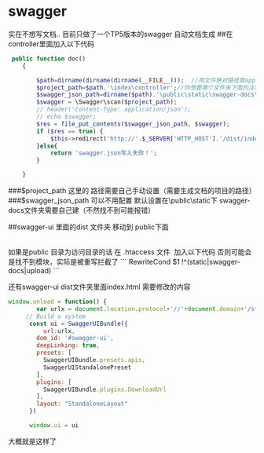 # swagger

实在不想写文档..
目前只做了一个TP5版本的swagger 自动文档生成
##在controller里面加入以下代码

```php
 public function doc()
    {

        $path=dirname(dirname(dirname(__FILE__)));  //用文件绝对路径取application路径
        $project_path=$path.'\index\controller';//你想要哪个文件夹下面的注释生成对应的API文档
        $swagger_json_path=dirname($path).'\public\static\swagger-docs\swagger.json';//需要生成swagger.json的路径
        $swagger = \Swagger\scan($project_path);
        // header('Content-Type: application/json');
        // echo $swagger;
        $res = file_put_contents($swagger_json_path, $swagger);
        if ($res == true) {
            $this->redirect('http://'.$_SERVER['HTTP_HOST'].'/dist/index.html');//swagger-ui放在public下面的这个路径里面了
        }else{
            return 'swagger.json写入失败！';
        }

    }
```
###$project_path 这里的 路径需要自己手动设置（需要生成文档的项目的路径）
###$swagger_json_path 可以不用配置 默认设置在\public\static下 swagger-docs文件夹需要自己建（不然找不到可能报错）

##swagger-ui 里面的dist 文件夹 移动到 public下面

<br>
如果是public 目录为访问目录的话 在
.htaccess 文件  加入以下代码 否则可能会是找不到模块，实际是被重写拦截了 
```
RewriteCond $1 !^(static|swagger-docs|upload)
```

还有swagger-ui dist文件夹里面index.html 需要修改的内容
```javascript
window.onload = function() {
        var urlx = document.location.protocol+'//'+document.domain+'/static/swagger-docs/swagger.json';
     // Build a system
      const ui = SwaggerUIBundle({
          url:urlx,
        dom_id: '#swagger-ui',
        deepLinking: true,
        presets: [
          SwaggerUIBundle.presets.apis,
          SwaggerUIStandalonePreset
        ],
        plugins: [
          SwaggerUIBundle.plugins.DownloadUrl
        ],
        layout: "StandaloneLayout"
      })

      window.ui = ui
```

大概就是这样了
